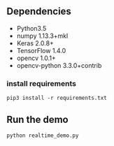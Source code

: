 ## Dependencies
- Python3.5
- numpy 1.13.3+mkl
- Keras 2.0.8+
- TensorFlow 1.4.0
- opencv 1.0.1+
- opencv-python 3.3.0+contrib

### install requirements
```
pip3 install -r requirements.txt
```

## Run the demo
```
python realtime_demo.py
```